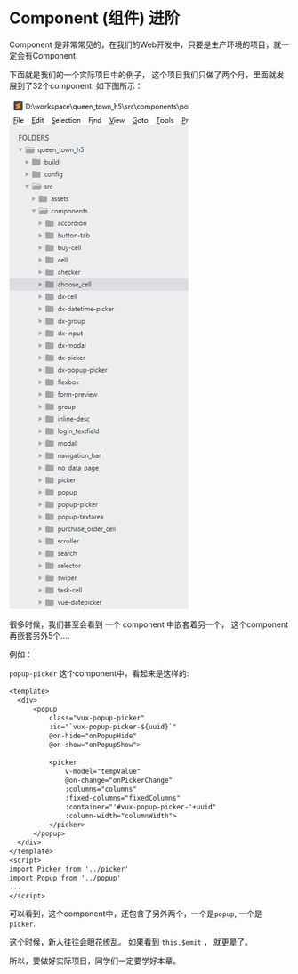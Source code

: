 # Component (组件) 进阶

Component 是非常常见的，在我们的Web开发中，只要是生产环境的项目，就一定会有Component. 

下面就是我们的一个实际项目中的例子， 这个项目我们只做了两个月，里面就发展到了32个component. 如下图所示：

![实际项目中的component](./images/components_in_real_project.png)

很多时候，我们甚至会看到 一个 component 中嵌套着另一个， 这个component再嵌套另外5个.... 

例如： 

`popup-picker` 这个component中，看起来是这样的: 

```
<template>
  <div>
      <popup
	      class="vux-popup-picker"
	      :id="`vux-popup-picker-${uuid}`"
	      @on-hide="onPopupHide"
	      @on-show="onPopupShow">

          <picker
	          v-model="tempValue"
	          @on-change="onPickerChange"
	          :columns="columns"
	          :fixed-columns="fixedColumns"
	          :container="'#vux-popup-picker-'+uuid"
	          :column-width="columnWidth">
          </picker>
      </popup>
  </div>
</template>
<script>
import Picker from '../picker'
import Popup from '../popup'
...
</script>
```

可以看到，这个component中，还包含了另外两个，一个是`popup`, 一个是 `picker`.  

这个时候，新人往往会眼花缭乱。 如果看到 `this.$emit` ， 就更晕了。 

所以，要做好实际项目，同学们一定要学好本章。 